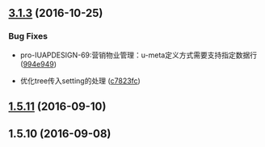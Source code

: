 <a name="3.1.3"></a>
## [3.1.3](https://github.com/iuap-design/kero-adapter/compare/v1.5.11...v3.1.3) (2016-10-25)


### Bug Fixes
* pro-IUAPDESIGN-69:营销物业管理：u-meta定义方式需要支持指定数据行 ([994e949](https://github.com/iuap-design/kero-adapter/commit/994e949))

* 优化tree传入setting的处理 ([c7823fc](https://github.com/iuap-design/kero-adapter/commit/c7823fc))




<a name="1.5.11"></a>
## [1.5.11](https://github.com/iuap-design/kero-adapter/compare/v1.5.10...v1.5.11) (2016-09-10)



<a name="1.5.10"></a>
## 1.5.10 (2016-09-08)




